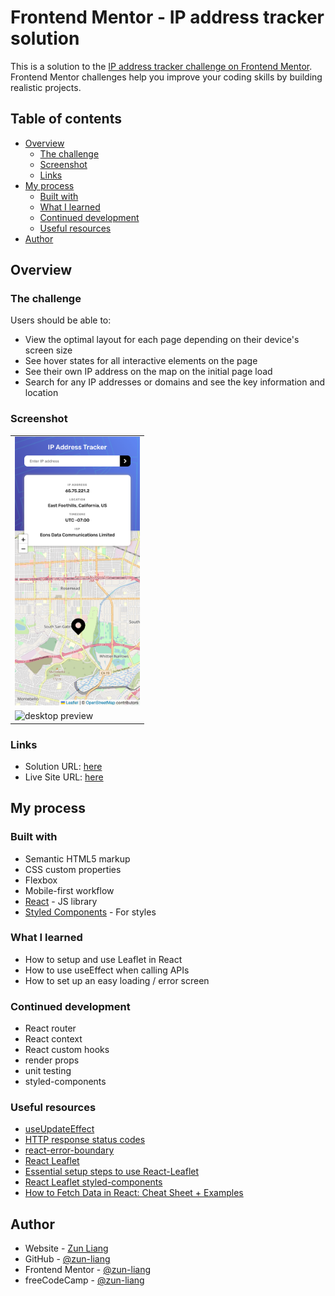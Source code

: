 # Frontend Mentor - IP address tracker solution

This is a solution to the [IP address tracker challenge on Frontend Mentor](https://www.frontendmentor.io/challenges/ip-address-tracker-I8-0yYAH0). Frontend Mentor challenges help you improve your coding skills by building realistic projects.

## Table of contents

- [Overview](#overview)
  - [The challenge](#the-challenge)
  - [Screenshot](#screenshot)
  - [Links](#links)
- [My process](#my-process)
  - [Built with](#built-with)
  - [What I learned](#what-i-learned)
  - [Continued development](#continued-development)
  - [Useful resources](#useful-resources)
- [Author](#author)

## Overview

### The challenge

Users should be able to:

- View the optimal layout for each page depending on their device's screen size
- See hover states for all interactive elements on the page
- See their own IP address on the map on the initial page load
- Search for any IP addresses or domains and see the key information and location

### Screenshot

<table>
    <tr>
        <td>
            <img 
                src="./public/screenshots/screenshot-mobile.png"
                alt="mobile preview"
                width="200px" />
        </td>
    </tr>
    <tr>
        <td>
            <img 
                src="./public/screenshots/screenshot-desktop.png"
                alt="desktop preview"
                width="600px" />
        </td>
    </tr>
</table>

### Links

- Solution URL: [here](https://www.frontendmentor.io/solutions/ip-address-tracker-created-using-react-and-styledcomponents-XFk7mLyLGw)
- Live Site URL: [here](https://zun-liang.github.io/ip-address-tracker/)

## My process

### Built with

- Semantic HTML5 markup
- CSS custom properties
- Flexbox
- Mobile-first workflow
- [React](https://reactjs.org/) - JS library
- [Styled Components](https://styled-components.com/) - For styles

### What I learned

- How to setup and use Leaflet in React
- How to use useEffect when calling APIs
- How to set up an easy loading / error screen

### Continued development

- React router
- React context
- React custom hooks
- render props
- unit testing
- styled-components

### Useful resources

- [useUpdateEffect](https://usehooks-ts.com/react-hook/use-update-effect)
- [HTTP response status codes](https://developer.mozilla.org/en-US/docs/Web/HTTP/Status)
- [react-error-boundary](https://github.com/bvaughn/react-error-boundary)
- [React Leaflet](https://react-leaflet.js.org/)
- [Essential setup steps to use React-Leaflet](https://zhiqiyu.github.io/post/react-leaflet-setup/)
- [React Leaflet styled-components](https://codesandbox.io/s/react-leaflet-styled-components-j436d)
- [How to Fetch Data in React: Cheat Sheet + Examples](https://www.freecodecamp.org/news/fetch-data-react/)

## Author

- Website - [Zun Liang](https://zunldev.com/)
- GitHub - [@zun-liang](https://github.com/zun-liang)
- Frontend Mentor - [@zun-liang](https://www.frontendmentor.io/profile/zun-liang)
- freeCodeCamp - [@zun-liang](https://www.freecodecamp.org/zun-liang)
